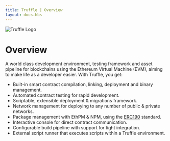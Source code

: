 ```yaml
---
title: Truffle | Overview
layout: docs.hbs
---
```


<div class="text-center">
  <img style="max-width: 160px;" src="/img/truffle-logo-dark.svg" alt="Truffle Logo" />
</div>

# Overview

A world class development environment, testing framework and asset pipeline for blockchains using the Ethereum Virtual Machine (EVM), aiming to make life as a developer easier. With Truffle, you get:

* Built-in smart contract compilation, linking, deployment and binary management.
* Automated contract testing for rapid development.
* Scriptable, extensible deployment & migrations framework.
* Network management for deploying to any number of public & private networks.
* Package management with EthPM & NPM, using the [ERC190](https://github.com/ethereum/EIPs/issues/190) standard.
* Interactive console for direct contract communication.
* Configurable build pipeline with support for tight integration.
* External script runner that executes scripts within a Truffle environment.

<script async defer src="https://buttons.github.io/buttons.js"></script>